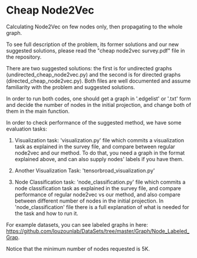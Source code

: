 # Cheap Node2Vec
Calculating Node2Vec on few nodes only, then propagating to the whole graph. 

To see full description of the problem, its former solutions and our new suggested solutions, please read the "cheap node2vec survey.pdf"
file in the repository.

There are two suggested solutions: the first is for undirected graphs (undirected_cheap_node2vec.py) and the second is for directed graphs (directed_cheap_node2vec.py).
Both files are well documented and assume familiarity with the problem and suggested solutions.

In order to run both codes, one should get a graph in  '.edgelist' or '.txt' form and decide the number of nodes in the initial projection, and change both of them in the main function. 

In order to check performance of the suggested method, we have some evaluation tasks:

1. Visualization task: 'visualization.py' file which commits a visualization task as explained in the survey file, and compare between regular node2vec and our method.
To do that, you need a graph in the format explained above, and can also supply nodes' labels if you have them.

2. Another Visualization Task: 'tensorbroad_visualization.py'

3. Node Classification task: 'node_classification.py' file which commits a node classification task as explained in the survey file, and compare performance of regular node2vec vs our method, and also compare between different number of nodes in the initial projection. In 'node_classification' file there is a full explanation of what is needed for the task and how to run it.

For example datasets, you can see labeled graphs in here: https://github.com/louzounlab/DataSets/tree/master/Graph/Node_Labeled_Grap.

Notice that the minimum number of nodes requested is 5K.
